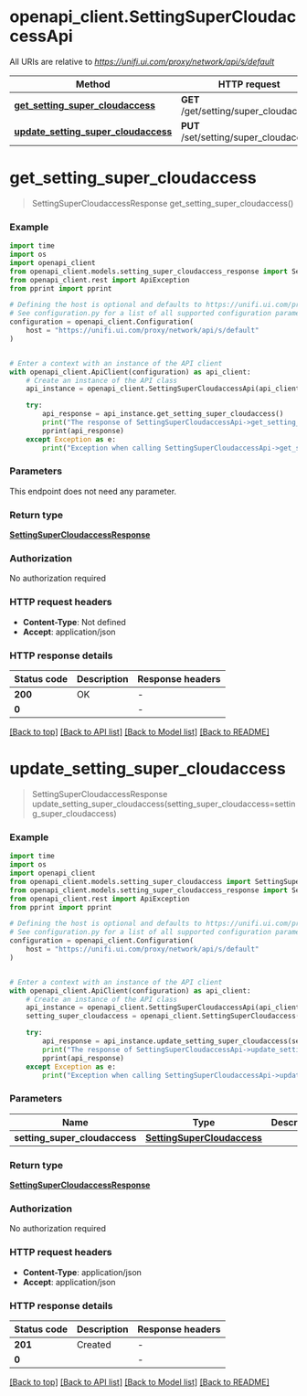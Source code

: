 # openapi_client.SettingSuperCloudaccessApi

All URIs are relative to *https://unifi.ui.com/proxy/network/api/s/default*

Method | HTTP request | Description
------------- | ------------- | -------------
[**get_setting_super_cloudaccess**](SettingSuperCloudaccessApi.md#get_setting_super_cloudaccess) | **GET** /get/setting/super_cloudaccess | 
[**update_setting_super_cloudaccess**](SettingSuperCloudaccessApi.md#update_setting_super_cloudaccess) | **PUT** /set/setting/super_cloudaccess | 


# **get_setting_super_cloudaccess**
> SettingSuperCloudaccessResponse get_setting_super_cloudaccess()



### Example


```python
import time
import os
import openapi_client
from openapi_client.models.setting_super_cloudaccess_response import SettingSuperCloudaccessResponse
from openapi_client.rest import ApiException
from pprint import pprint

# Defining the host is optional and defaults to https://unifi.ui.com/proxy/network/api/s/default
# See configuration.py for a list of all supported configuration parameters.
configuration = openapi_client.Configuration(
    host = "https://unifi.ui.com/proxy/network/api/s/default"
)


# Enter a context with an instance of the API client
with openapi_client.ApiClient(configuration) as api_client:
    # Create an instance of the API class
    api_instance = openapi_client.SettingSuperCloudaccessApi(api_client)

    try:
        api_response = api_instance.get_setting_super_cloudaccess()
        print("The response of SettingSuperCloudaccessApi->get_setting_super_cloudaccess:\n")
        pprint(api_response)
    except Exception as e:
        print("Exception when calling SettingSuperCloudaccessApi->get_setting_super_cloudaccess: %s\n" % e)
```



### Parameters

This endpoint does not need any parameter.

### Return type

[**SettingSuperCloudaccessResponse**](SettingSuperCloudaccessResponse.md)

### Authorization

No authorization required

### HTTP request headers

 - **Content-Type**: Not defined
 - **Accept**: application/json

### HTTP response details

| Status code | Description | Response headers |
|-------------|-------------|------------------|
**200** | OK |  -  |
**0** |  |  -  |

[[Back to top]](#) [[Back to API list]](../README.md#documentation-for-api-endpoints) [[Back to Model list]](../README.md#documentation-for-models) [[Back to README]](../README.md)

# **update_setting_super_cloudaccess**
> SettingSuperCloudaccessResponse update_setting_super_cloudaccess(setting_super_cloudaccess=setting_super_cloudaccess)



### Example


```python
import time
import os
import openapi_client
from openapi_client.models.setting_super_cloudaccess import SettingSuperCloudaccess
from openapi_client.models.setting_super_cloudaccess_response import SettingSuperCloudaccessResponse
from openapi_client.rest import ApiException
from pprint import pprint

# Defining the host is optional and defaults to https://unifi.ui.com/proxy/network/api/s/default
# See configuration.py for a list of all supported configuration parameters.
configuration = openapi_client.Configuration(
    host = "https://unifi.ui.com/proxy/network/api/s/default"
)


# Enter a context with an instance of the API client
with openapi_client.ApiClient(configuration) as api_client:
    # Create an instance of the API class
    api_instance = openapi_client.SettingSuperCloudaccessApi(api_client)
    setting_super_cloudaccess = openapi_client.SettingSuperCloudaccess() # SettingSuperCloudaccess |  (optional)

    try:
        api_response = api_instance.update_setting_super_cloudaccess(setting_super_cloudaccess=setting_super_cloudaccess)
        print("The response of SettingSuperCloudaccessApi->update_setting_super_cloudaccess:\n")
        pprint(api_response)
    except Exception as e:
        print("Exception when calling SettingSuperCloudaccessApi->update_setting_super_cloudaccess: %s\n" % e)
```



### Parameters


Name | Type | Description  | Notes
------------- | ------------- | ------------- | -------------
 **setting_super_cloudaccess** | [**SettingSuperCloudaccess**](SettingSuperCloudaccess.md)|  | [optional] 

### Return type

[**SettingSuperCloudaccessResponse**](SettingSuperCloudaccessResponse.md)

### Authorization

No authorization required

### HTTP request headers

 - **Content-Type**: application/json
 - **Accept**: application/json

### HTTP response details

| Status code | Description | Response headers |
|-------------|-------------|------------------|
**201** | Created |  -  |
**0** |  |  -  |

[[Back to top]](#) [[Back to API list]](../README.md#documentation-for-api-endpoints) [[Back to Model list]](../README.md#documentation-for-models) [[Back to README]](../README.md)

